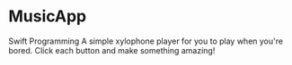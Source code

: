# MusicApp
Swift Programming
A simple xylophone player for you to play when you're bored. Click each button and make something amazing!
